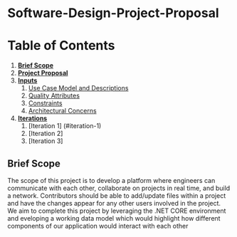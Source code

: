 # Software-Design-Project-Proposal
# Table of Contents
1. [**Brief Scope**](#brief-scope)
2. [**Project Proposal**](/SOFE3650%20-%20Project%20Proposal.pdf)
3. [**Inputs**](/Inputs/)
    1. [Use Case Model and Descriptions](/UseCases.pdf)
    2. [Quality Attributes](/Quality%20Attributes.pdf)
    3. [Constraints](/Constraints.pdf)
    4. [Architectural Concerns](/Concerns.pdf)
4. [**Iterations**](/Iterations/)
    1. [Iteration 1] (#iteration-1)
    2. [Iteration 2]
    3. [Iteration 3]

## Brief Scope
The scope of this project is to develop a platform where engineers can communicate with each other, collaborate on projects in real time, and build a network. Contributors should be able to add/update files within a project and have the changes appear for any other users involved in the project. We aim to complete this project by leveraging the .NET CORE environment and eveloping a working data model which would highlight how different components of our application would interact with each other
